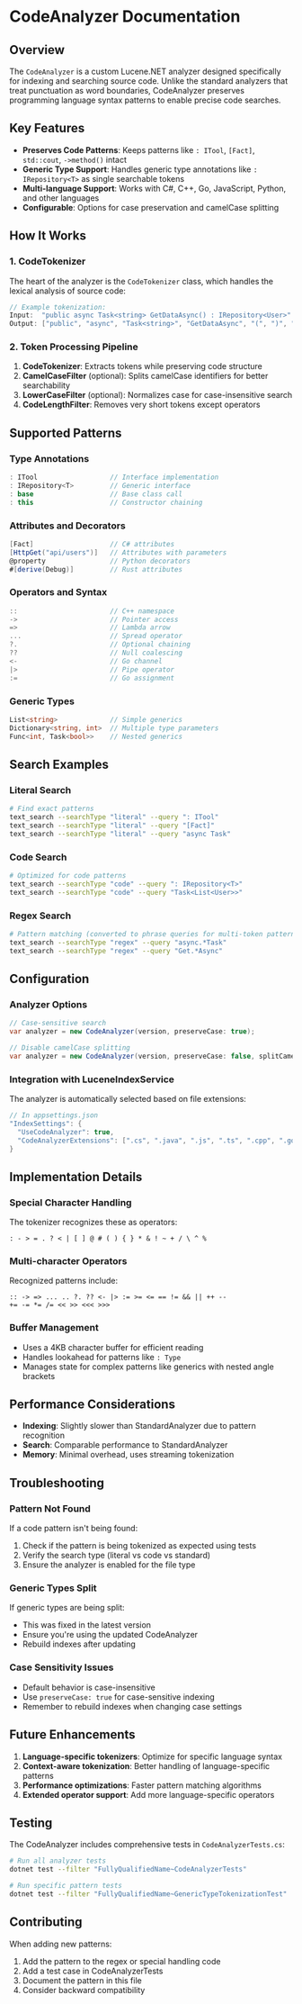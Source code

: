 # CodeAnalyzer Documentation

## Overview

The `CodeAnalyzer` is a custom Lucene.NET analyzer designed specifically for indexing and searching source code. Unlike the standard analyzers that treat punctuation as word boundaries, CodeAnalyzer preserves programming language syntax patterns to enable precise code searches.

## Key Features

- **Preserves Code Patterns**: Keeps patterns like `: ITool`, `[Fact]`, `std::cout`, `->method()` intact
- **Generic Type Support**: Handles generic type annotations like `: IRepository<T>` as single searchable tokens
- **Multi-language Support**: Works with C#, C++, Go, JavaScript, Python, and other languages
- **Configurable**: Options for case preservation and camelCase splitting

## How It Works

### 1. CodeTokenizer

The heart of the analyzer is the `CodeTokenizer` class, which handles the lexical analysis of source code:

```csharp
// Example tokenization:
Input:  "public async Task<string> GetDataAsync() : IRepository<User>"
Output: ["public", "async", "Task<string>", "GetDataAsync", "(", ")", ": IRepository<User>"]
```

### 2. Token Processing Pipeline

1. **CodeTokenizer**: Extracts tokens while preserving code structure
2. **CamelCaseFilter** (optional): Splits camelCase identifiers for better searchability  
3. **LowerCaseFilter** (optional): Normalizes case for case-insensitive search
4. **CodeLengthFilter**: Removes very short tokens except operators

## Supported Patterns

### Type Annotations
```csharp
: ITool                  // Interface implementation
: IRepository<T>         // Generic interface
: base                   // Base class call
: this                   // Constructor chaining
```

### Attributes and Decorators
```csharp
[Fact]                   // C# attributes
[HttpGet("api/users")]   // Attributes with parameters
@property                // Python decorators
#[derive(Debug)]         // Rust attributes
```

### Operators and Syntax
```csharp
::                       // C++ namespace
->                       // Pointer access
=>                       // Lambda arrow
...                      // Spread operator
?.                       // Optional chaining
??                       // Null coalescing
<-                       // Go channel
|>                       // Pipe operator
:=                       // Go assignment
```

### Generic Types
```csharp
List<string>             // Simple generics
Dictionary<string, int>  // Multiple type parameters
Func<int, Task<bool>>    // Nested generics
```

## Search Examples

### Literal Search
```bash
# Find exact patterns
text_search --searchType "literal" --query ": ITool"
text_search --searchType "literal" --query "[Fact]"
text_search --searchType "literal" --query "async Task"
```

### Code Search
```bash
# Optimized for code patterns
text_search --searchType "code" --query ": IRepository<T>"
text_search --searchType "code" --query "Task<List<User>>"
```

### Regex Search
```bash
# Pattern matching (converted to phrase queries for multi-token patterns)
text_search --searchType "regex" --query "async.*Task"
text_search --searchType "regex" --query "Get.*Async"
```

## Configuration

### Analyzer Options

```csharp
// Case-sensitive search
var analyzer = new CodeAnalyzer(version, preserveCase: true);

// Disable camelCase splitting
var analyzer = new CodeAnalyzer(version, preserveCase: false, splitCamelCase: false);
```

### Integration with LuceneIndexService

The analyzer is automatically selected based on file extensions:

```csharp
// In appsettings.json
"IndexSettings": {
  "UseCodeAnalyzer": true,
  "CodeAnalyzerExtensions": [".cs", ".java", ".js", ".ts", ".cpp", ".go", ".py"]
}
```

## Implementation Details

### Special Character Handling

The tokenizer recognizes these as operators:
```
: - > = . ? < | [ ] @ # ( ) { } * & ! ~ + / \ ^ %
```

### Multi-character Operators

Recognized patterns include:
```
:: -> => ... .. ?. ?? <- |> := >= <= == != && || ++ -- 
+= -= *= /= << >> <<< >>>
```

### Buffer Management

- Uses a 4KB character buffer for efficient reading
- Handles lookahead for patterns like `: Type`
- Manages state for complex patterns like generics with nested angle brackets

## Performance Considerations

- **Indexing**: Slightly slower than StandardAnalyzer due to pattern recognition
- **Search**: Comparable performance to StandardAnalyzer
- **Memory**: Minimal overhead, uses streaming tokenization

## Troubleshooting

### Pattern Not Found

If a code pattern isn't being found:
1. Check if the pattern is being tokenized as expected using tests
2. Verify the search type (literal vs code vs standard)
3. Ensure the analyzer is enabled for the file type

### Generic Types Split

If generic types are being split:
- This was fixed in the latest version
- Ensure you're using the updated CodeAnalyzer
- Rebuild indexes after updating

### Case Sensitivity Issues

- Default behavior is case-insensitive
- Use `preserveCase: true` for case-sensitive indexing
- Remember to rebuild indexes when changing case settings

## Future Enhancements

1. **Language-specific tokenizers**: Optimize for specific language syntax
2. **Context-aware tokenization**: Better handling of language-specific patterns
3. **Performance optimizations**: Faster pattern matching algorithms
4. **Extended operator support**: Add more language-specific operators

## Testing

The CodeAnalyzer includes comprehensive tests in `CodeAnalyzerTests.cs`:

```bash
# Run all analyzer tests
dotnet test --filter "FullyQualifiedName~CodeAnalyzerTests"

# Run specific pattern tests
dotnet test --filter "FullyQualifiedName~GenericTypeTokenizationTest"
```

## Contributing

When adding new patterns:
1. Add the pattern to the regex or special handling code
2. Add a test case in CodeAnalyzerTests
3. Document the pattern in this file
4. Consider backward compatibility